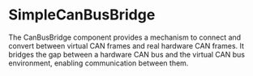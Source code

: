 # SimpleCanBusBridge
The CanBusBridge component provides a mechanism to connect and convert between virtual CAN frames and real hardware CAN frames. It bridges the gap between a hardware CAN bus and the virtual CAN bus environment, enabling communication between them.

